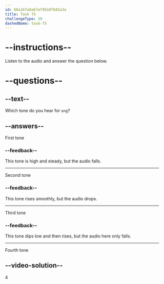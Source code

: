 ```yaml
---
id: 68a167a8a67ef9b10fb82a3a
title: Task 75
challengeType: 19
dashedName: task-75
---
```


<!-- (Audio) A: òng -->

# --instructions--

Listen to the audio and answer the question below.

# --questions--

## --text--

Which tone do you hear for `ong`?

## --answers--

First tone

### --feedback--

This tone is high and steady, but the audio falls.

---

Second tone

### --feedback--

This tone rises smoothly, but the audio drops.

---

Third tone

### --feedback--

This tone dips low and then rises, but the audio here only falls.

---

Fourth tone

## --video-solution--

4
